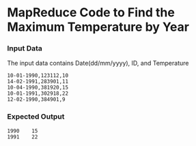 # MapReduce Code to Find the Maximum Temperature by Year

### Input Data

The input data contains Date(dd/mm/yyyy), ID, and Temperature
```
10-01-1990,123112,10
14-02-1991,283901,11
10-04-1990,381920,15
10-01-1991,302918,22
12-02-1990,384901,9
```

### Expected Output

```
1990    15
1991    22
```

